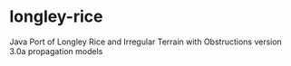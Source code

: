 longley-rice
============

Java Port of Longley Rice and Irregular Terrain with Obstructions version 3.0a propagation models
